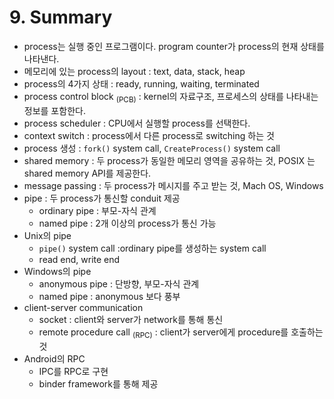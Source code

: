# 9. Summary

- process는 실행 중인 프로그램이다. program counter가 process의 현재 상태를 나타낸다.
- 메모리에 있는 process의 layout : text, data, stack, heap
- process의 4가지 상태 : ready, running, waiting, terminated
- process control block <sub>(PCB)</sub> : kernel의 자료구조, 프로세스의 상태를 나타내는 정보를 포함한다.
- process scheduler : CPU에서 실행할 process를 선택한다.
- context switch : process에서 다른 process로 switching 하는 것
- process 생성 : `fork()` system call, `CreateProcess()` system call
- shared memory : 두 process가 동일한 메모리 영역을 공유하는 것, POSIX 는 shared memory API를 제공한다.
- message passing : 두 process가 메시지를 주고 받는 것, Mach OS, Windows
- pipe : 두 process가 통신할 conduit 제공
    - ordinary pipe : 부모-자식 관계
    - named pipe : 2개 이상의 process가 통신 가능
- Unix의 pipe
    - `pipe()` system call :ordinary pipe를 생성하는 system call
    - read end, write end
- Windows의 pipe
    - anonymous pipe : 단방향, 부모-자식 관계
    - named pipe : anonymous 보다 풍부
- client-server communication
    - socket : client와 server가 network를 통해 통신
    - remote procedure call <sub>(RPC)</sub> : client가 server에게 procedure를 호출하는 것
- Android의 RPC
    - IPC를 RPC로 구현
    - binder framework를 통해 제공 
